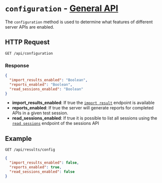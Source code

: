 # `configuration` - [General API](../README.md#general-api)

The `configuration` method is used to determine what features of different 
server APIs are enabled. 

## HTTP Request

```
GET /api/configuration
```

### Response

```json
{
  "import_results_enabled": "Boolean",
  "reports_enabled": "Boolean",
  "read_sessions_enabled": "Boolean"
}
```

- **import_results_enabled**: If true the [`import result`](../results-api/import.md) endpoint is available
- **reports_enabled**: If true the server will generate reports for completed APIs in a given test session.
- **read_sessions_enabled**: If true it is possible to list all sessions using the [`read sessions`](../sessions-api/read_sessions.md) endpoint of the sessions API

## Example

```
GET /api/results/config
```

```json
{
  "import_results_enabled": false,
  "reports_enabled": true,
  "read_sessions_enabled": false
}
```
